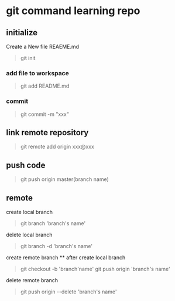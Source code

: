 # git command learning repo

## initialize
Create a New file REAEME.md

> git init

### add file to workspace
> git add README.md  

### commit
> git commit -m "xxx"

## link remote repository
> git remote add origin xxx@xxx

## push code
> git push origin master(branch name)




## remote
create local branch
> git branch 'branch's name'

delete local branch
> git branch -d 'branch's name'

create remote branch
** after create local branch
> git checkout -b 'branch'name'
git push origin 'branch's name'

delete remote branch
> git push origin --delete 'branch's name'

